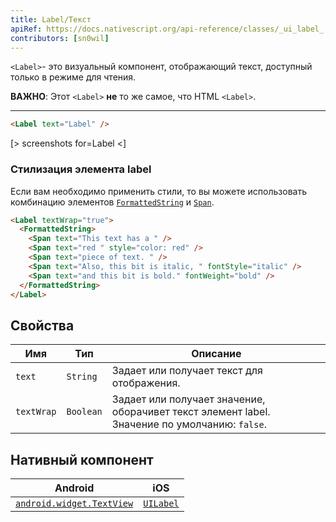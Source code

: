 ```yaml
---
title: Label/Текст
apiRef: https://docs.nativescript.org/api-reference/classes/_ui_label_.label
contributors: [sn0wil]
---
```


`<Label>`- это визуальный компонент, отображающий текст, доступный только в режиме для чтения.

**ВАЖНО**: Этот `<Label>` **не** то же самое, что HTML `<Label>`.

---

```html
<Label text="Label" />
```

[> screenshots for=Label <]

### Стилизация элемента label

Если вам необходимо применить стили, то вы можете использовать комбинацию элементов [`FormattedString`](https://docs.nativescript.org/cookbook/formatted-string-ng) и [`Span`](https://docs.nativescript.org/api-reference/classes/_text_span_.span).

```html
<Label textWrap="true">
  <FormattedString>
    <Span text="This text has a " />
    <Span text="red " style="color: red" />
    <Span text="piece of text. " />
    <Span text="Also, this bit is italic, " fontStyle="italic" />
    <Span text="and this bit is bold." fontWeight="bold" />
  </FormattedString>
</Label>
```

## Свойства

| Имя | Тип | Описание |
|------|------|-------------|
| `text` | `String` | Задает или получает текст для отображения.
| `textWrap` | `Boolean` | Задает или получает значение, оборачивет текст элемент label.<br/>Значение по умолчанию: `false`.

## Нативный компонент

| Android | iOS |
|---------|-----|
| [`android.widget.TextView`](https://developer.android.com/reference/android/widget/TextView.html) | [`UILabel`](https://developer.apple.com/documentation/uikit/uilabel)
